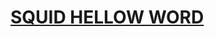 <h1><a href="https://www.linkedin.com/feed/update/urn:li:activity:6630629028594356224">SQUID HELLOW WORD</a></h1>
